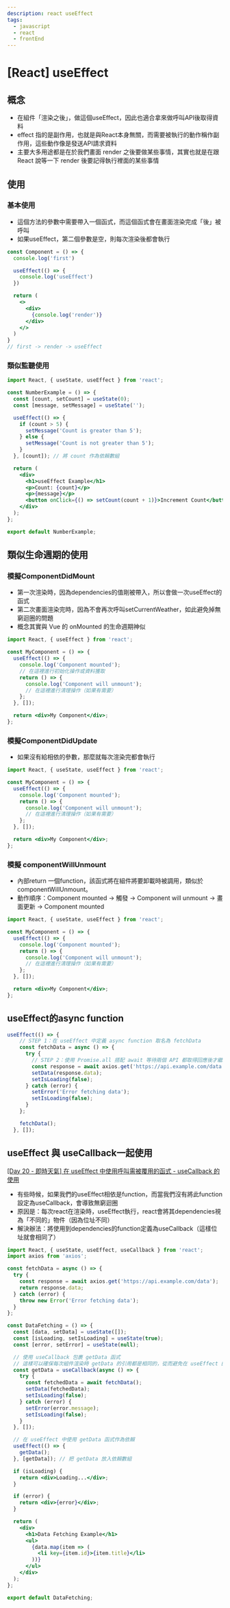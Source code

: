 ```yaml
---
description: react useEffect
tags:
  - javascript
  - react
  - frontEnd
---
```


# [React] useEffect
## 概念
* 在組件「渲染之後」，做這個useEffect，因此也適合拿來做呼叫API後取得資料
* effect 指的是副作用，也就是與React本身無關，而需要被執行的動作稱作副作用，這些動作像是發送API請求資料
* 主要大多用途都是在於我們畫面 render 之後要做某些事情，其實也就是在跟 React 說等一下 render 後要記得執行裡面的某些事情
## 使用
### 基本使用
* 這個方法的參數中需要帶入一個函式，而這個函式會在畫面渲染完成「後」被呼叫
* 如果useEffect，第二個參數是空，則每次渲染後都會執行
```jsx
const Component = () => {
  console.log('first')

  useEffect(() => {
    console.log('useEffect')
  })

  return (
    <>
      <div>
        {console.log('render')}
      </div>
    </>
  )
}
// first -> render -> useEffect
```
### 類似監聽使用
```jsx
import React, { useState, useEffect } from 'react';

const NumberExample = () => {
  const [count, setCount] = useState(0);
  const [message, setMessage] = useState('');

  useEffect(() => {
    if (count > 5) {
      setMessage('Count is greater than 5');
    } else {
      setMessage('Count is not greater than 5');
    }
  }, [count]); // 將 count 作為依賴數組

  return (
    <div>
      <h1>useEffect Example</h1>
      <p>Count: {count}</p>
      <p>{message}</p>
      <button onClick={() => setCount(count + 1)}>Increment Count</button>
    </div>
  );
};

export default NumberExample;

```



## 類似生命週期的使用
### 模擬ComponentDidMount
* 第一次渲染時，因為dependencies的值剛被帶入，所以會做一次useEffect的函式
* 第二次畫面渲染完時，因為不會再次呼叫setCurrentWeather，如此避免掉無窮迴圈的問題
* 概念其實與 Vue 的 onMounted 的生命週期神似
```jsx
import React, { useEffect } from 'react';

const MyComponent = () => {
  useEffect(() => {
    console.log('Component mounted');
    // 在這裡進行初始化操作或資料獲取
    return () => {
      console.log('Component will unmount');
      // 在這裡進行清理操作（如果有需要）
    };
  }, []);

  return <div>My Component</div>;
};
```
### 模擬ComponentDidUpdate
* 如果沒有給相依的參數，那麼就每次渲染完都會執行
```jsx
import React, { useState, useEffect } from 'react';

const MyComponent = () => {
  useEffect(() => {
    console.log('Component mounted');
    return () => {
      console.log('Component will unmount');
      // 在這裡進行清理操作（如果有需要）
    };
  }, []);

  return <div>My Component</div>;
};

```

### 模擬 componentWillUnmount
* 內部return 一個function，該函式將在組件將要卸載時被調用，類似於 componentWillUnmount。
* 動作順序：Component mounted -> 觸發 -> Component will unmount -> 畫面更新 -> Component mounted
```jsx
import React, { useState, useEffect } from 'react';

const MyComponent = () => {
  useEffect(() => {
    console.log('Component mounted');
    return () => {
      console.log('Component will unmount');
      // 在這裡進行清理操作（如果有需要）
    };
  }, []);

  return <div>My Component</div>;
};
```

## useEffect的async function
```jsx
useEffect(() => {
    // STEP 1：在 useEffect 中定義 async function 取名為 fetchData
    const fetchData = async () => {
      try {
        // STEP 2：使用 Promise.all 搭配 await 等待兩個 API 都取得回應後才繼續
        const response = await axios.get('https://api.example.com/data');
        setData(response.data);
        setIsLoading(false);
      } catch (error) {
        setError('Error fetching data');
        setIsLoading(false);
      }
    };

    fetchData();
  }, []);
```

## useEffect 與 useCallback一起使用
[[Day 20 - 即時天氣] 在 useEffect 中使用呼叫需被覆用的函式 - useCallback 的使用](https://ithelp.ithome.com.tw/articles/10225504)
* 有些時候，如果我們的useEffect相依是function，而當我們沒有將此function設定為useCallback，會導致無窮迴圈
* 原因是：每次react在渲染時，useEffect執行，react會將其dependencies視為「不同的」物件（因為位址不同）
* 解決辦法：將使用到dependencies的function定義為useCallback（這樣位址就會相同了）
```jsx
import React, { useState, useEffect, useCallback } from 'react';
import axios from 'axios';

const fetchData = async () => {
  try {
    const response = await axios.get('https://api.example.com/data');
    return response.data;
  } catch (error) {
    throw new Error('Error fetching data');
  }
};

const DataFetching = () => {
  const [data, setData] = useState([]);
  const [isLoading, setIsLoading] = useState(true);
  const [error, setError] = useState(null);

  // 使用 useCallback 包裹 getData 函式
  // 這樣可以確保每次組件渲染時 getData 的引用都是相同的，從而避免在 useEffect 的依賴數組中造成無限重渲染的問題。
  const getData = useCallback(async () => {
    try {
      const fetchedData = await fetchData();
      setData(fetchedData);
      setIsLoading(false);
    } catch (error) {
      setError(error.message);
      setIsLoading(false);
    }
  }, []);

  // 在 useEffect 中使用 getData 函式作為依賴
  useEffect(() => {
    getData();
  }, [getData]); // 把 getData 放入依賴數組

  if (isLoading) {
    return <div>Loading...</div>;
  }

  if (error) {
    return <div>{error}</div>;
  }

  return (
    <div>
      <h1>Data Fetching Example</h1>
      <ul>
        {data.map(item => (
          <li key={item.id}>{item.title}</li>
        ))}
      </ul>
    </div>
  );
};

export default DataFetching;

```




